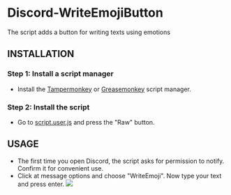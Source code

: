 # Discord-WriteEmojiButton
The script adds a button for writing texts using emotions




## INSTALLATION
### Step 1: Install a script manager 
* Install the [Tampermonkey](https://chrome.google.com/webstore/detail/tampermonkey/dhdgffkkebhmkfjojejmpbldmpobfkfo) or [Greasemonkey](https://addons.mozilla.org/en-US/firefox/addon/greasemonkey/) script manager.

### Step 2: Install the script
* Go to [script.user.js](https://github.com/Dmitry221060/Discord-WriteEmojiButton/blob/master/script.user.js) and press the "Raw" button.

## USAGE
* The first time you open Discord, the script asks for permission to notify. Confirm it for convenient use.
* Click at message options and choose "WriteEmoji". Now type your text and press enter. ![](https://b.radikal.ru/b43/1806/a7/3e110167f873.png)

